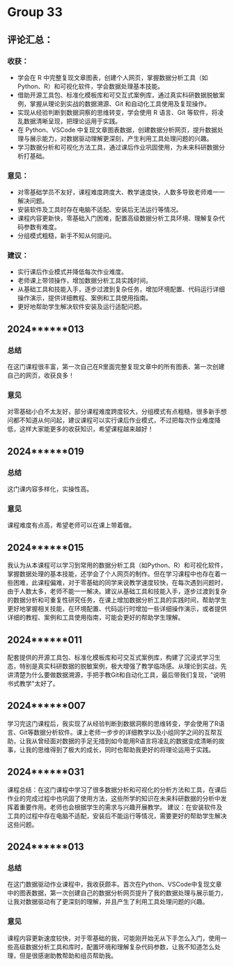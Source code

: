 # Group 33

## 评论汇总：

### 收获：

- 学会在 R 中完整复现文章图表，创建个人网页，掌握数据分析工具（如 Python、R）和可视化软件，学会数据处理基本技能。
- 借助开源工具包、标准化模板库和可交互式案例库，通过真实科研数据脱敏案例，掌握从理论到实战的数据溯源、Git 和自动化工具使用及复现操作。
- 实现从经验判断到数据洞察的思维转变，学会使用 R 语言、Git 等软件，将凌乱数据清晰呈现，把理论运用于实践。
- 在 Python、VSCode 中复现文章图表数据，创建数据分析网页，提升数据处理与展示能力，对数据驱动理解更深刻，产生利用工具处理问题的兴趣。
- 学习数据分析和可视化方法工具，通过课后作业巩固使用，为未来科研数据分析打基础。

### 意见：

- 对零基础学员不友好，课程难度跨度大、教学速度快，人数多导致老师难一一解决问题。
- 安装软件及工具时存在电脑不适配、安装后无法运行等情况。
- 课程内容更新快，零基础入门困难，配置高级数据分析工具环境、理解复杂代码参数有难度。
- 分组模式粗糙，新手不知从何提问。

### 建议：

- 实行课后作业模式并降低每次作业难度。
- 老师课上带领操作，增加数据分析工具实践时间。
- 从基础工具和技能入手，逐步过渡到复杂任务，增加环境配置、代码运行详细操作演示，提供详细教程、案例和工具使用指南。
- 更好地帮助学生解决软件安装及运行适配问题。

## 2024******013

### 总结

在这门课程很丰富，第一次自己在R里面完整复现文章中的所有图表、第一次创建自己的网页，收获良多！

### 意见

对零基础小白不太友好，部分课程难度跨度较大，分组模式有点粗糙，很多新手想问都不知道从何问起，建议课程可以实行课后作业模式，不过把每次作业难度降低，这样大家能更多的收获知识，希望课程越来越好！

## 2024******019

### 总结

这门课内容多样化，实操性高。

### 意见

课程难度有点高，希望老师可以在课上带着做。


## 2024******015

我认为从本课程可以学习到常用的数据分析工具（如Python、R）和可视化软件，掌握数据处理的基本技能，还学会了个人网页的制作。但在学习课程中也存在着一些困难，此课程偏难，对于零基础的同学来说教学速度较快，在每次遇到问题时，由于人数太多，老师不能一一解决。建议从基础工具和技能入手，逐步过渡到复杂的数据分析和可重复性研究任务，在课上增加数据分析工具的实践时间，帮助学生更好地掌握相关技能，在环境配置、代码运行时增加一些详细操作演示，或者提供详细的教程、案例和工具使用指南，可能会更好的帮助学生理解。

## 2024******011

配套提供的开源工具包、标准化模板库和可交互式案例库，构建了沉浸式学习生态，特别是真实科研数据的脱敏案例，极大增强了教学临场感。从理论到实战，先讲清楚为什么要做数据溯源，手把手教Git和自动化工具，最后带我们复现，"说明书式教学"太好了。

## 2024******007

学习完这门课程后，我实现了从经验判断到数据洞察的思维转变，学会使用了R语言、Git等数据分析软件。课上老师一步步的详细教学以及小组同学之间的互帮互助，让我从曾经面对数据的手足无措到如今能用R语言将凌乱的数据变成清晰的故事，让我的思维得到了极大的成长，同时也帮助我更好的将理论运用于实践。

## 2024******031

课程总结：在这门课程中学习了很多数据分析和可视化的分析方法和工具，在课后作业的完成过程中也巩固了使用方法，这些所学的知识在未来科研数据的分析中发挥着重要作用。老师也会根据学生的需求与兴趣开展教学。
建议：在安装软件及工具的过程中存在电脑不适配，安装后不能运行等情况，需要更好的帮助学生解决这些问题。

## 2024******013
### 总结

在这门数据驱动作业课程中，我收获颇丰。首次在Python、VSCode中复现文章中的图表数据，第一次创建自己的数据分析网页提升了我的数据处理与展示能力，让我对数据驱动有了更深刻的理解，并且产生了利用工具处理问题的兴趣。

### 意见

课程内容更新速度较快，对于零基础的我，可能刚开始无从下手怎么入门，使用一些高级数据分析工具和库时，配置环境和理解复杂代码参数，让我不知道怎么处理，但是很感谢助教帮助和组员帮助我。
